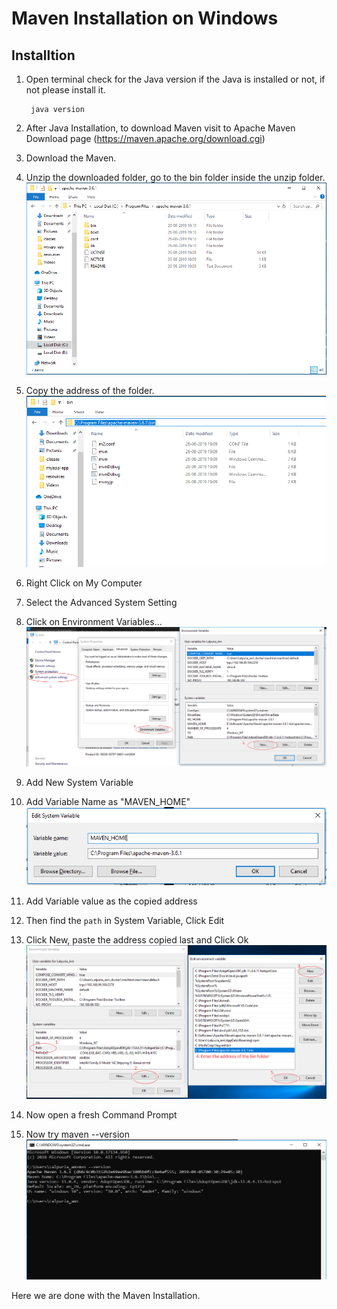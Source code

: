 # Maven Installation on Windows
## Installtion

1. Open terminal check for the Java version if the Java is installed or not, if not please install it.

        java version
2. After Java Installation, to download Maven visit to Apache Maven Download page (https://maven.apache.org/download.cgi)
3. Download the Maven.
4. Unzip the downloaded folder, go to the bin folder inside the unzip folder.
![Maven Unzio](img/mavenUnzip.png)
5. Copy the address of the folder.
![Maven Unzio](img/address.png)

6. Right Click on My Computer 
7. Select the Advanced System Setting
8. Click on Environment Variables...
![Maven Unzio](img/enviromentvariable.png)

9. Add New System Variable
10. Add Variable Name as "MAVEN_HOME"
![Maven Unzio](img/mavenHome.png)


11. Add Variable value as the copied address
12. Then find the `path` in System Variable, Click Edit
13. Click New, paste the address copied last and Click Ok
![Maven Unzio](img/pathAddress.png)

14. Now open a fresh Command Prompt 
15. Now try maven --version
![Maven Unzio](img/mavenVersion.png)

Here we are done with the Maven Installation.

